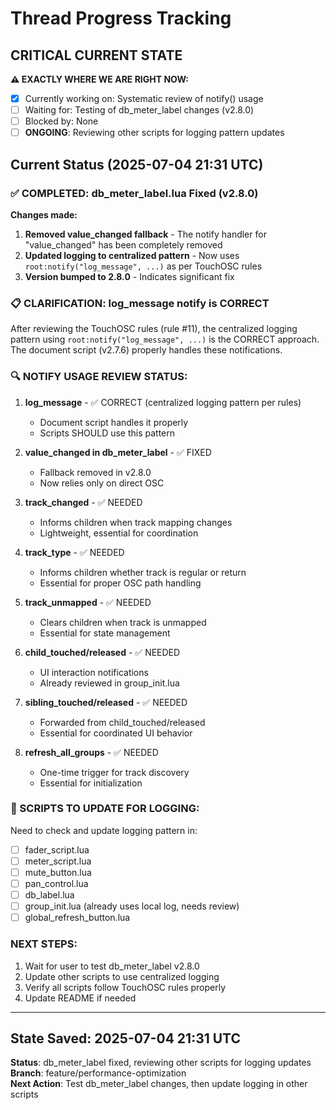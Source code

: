# Thread Progress Tracking

## CRITICAL CURRENT STATE
**⚠️ EXACTLY WHERE WE ARE RIGHT NOW:**
- [x] Currently working on: Systematic review of notify() usage
- [ ] Waiting for: Testing of db_meter_label changes (v2.8.0)
- [ ] Blocked by: None
- [ ] **ONGOING**: Reviewing other scripts for logging pattern updates

## Current Status (2025-07-04 21:31 UTC)

### ✅ COMPLETED: db_meter_label.lua Fixed (v2.8.0)

**Changes made:**
1. **Removed value_changed fallback** - The notify handler for "value_changed" has been completely removed
2. **Updated logging to centralized pattern** - Now uses `root:notify("log_message", ...)` as per TouchOSC rules
3. **Version bumped to 2.8.0** - Indicates significant fix

### 📋 CLARIFICATION: log_message notify is CORRECT

After reviewing the TouchOSC rules (rule #11), the centralized logging pattern using `root:notify("log_message", ...)` is the CORRECT approach. The document script (v2.7.6) properly handles these notifications.

### 🔍 NOTIFY USAGE REVIEW STATUS:

1. **log_message** - ✅ CORRECT (centralized logging pattern per rules)
   - Document script handles it properly
   - Scripts SHOULD use this pattern

2. **value_changed in db_meter_label** - ✅ FIXED
   - Fallback removed in v2.8.0
   - Now relies only on direct OSC

3. **track_changed** - ✅ NEEDED
   - Informs children when track mapping changes
   - Lightweight, essential for coordination

4. **track_type** - ✅ NEEDED
   - Informs children whether track is regular or return
   - Essential for proper OSC path handling

5. **track_unmapped** - ✅ NEEDED
   - Clears children when track is unmapped
   - Essential for state management

6. **child_touched/released** - ✅ NEEDED
   - UI interaction notifications
   - Already reviewed in group_init.lua

7. **sibling_touched/released** - ✅ NEEDED
   - Forwarded from child_touched/released
   - Essential for coordinated UI behavior

8. **refresh_all_groups** - ✅ NEEDED
   - One-time trigger for track discovery
   - Essential for initialization

### 📝 SCRIPTS TO UPDATE FOR LOGGING:

Need to check and update logging pattern in:
- [ ] fader_script.lua
- [ ] meter_script.lua
- [ ] mute_button.lua
- [ ] pan_control.lua
- [ ] db_label.lua
- [ ] group_init.lua (already uses local log, needs review)
- [ ] global_refresh_button.lua

### NEXT STEPS:
1. Wait for user to test db_meter_label v2.8.0
2. Update other scripts to use centralized logging
3. Verify all scripts follow TouchOSC rules properly
4. Update README if needed

---

## State Saved: 2025-07-04 21:31 UTC
**Status**: db_meter_label fixed, reviewing other scripts for logging updates
**Branch**: feature/performance-optimization  
**Next Action**: Test db_meter_label changes, then update logging in other scripts